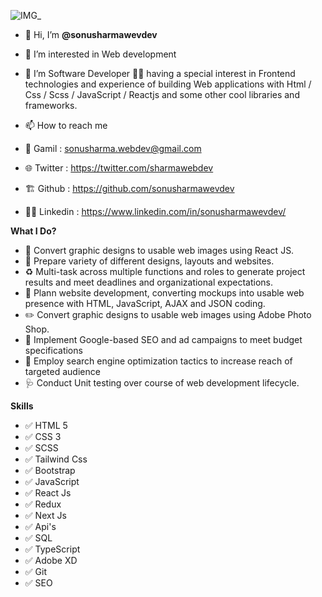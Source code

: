 ![IMG_](https://user-images.githubusercontent.com/113982847/192299263-23d43f40-6e19-4aac-a50c-722d792701db.jpg)



- 👋 Hi, I’m **@sonusharmawevdev**
- 👀 I’m interested in Web development
- 🌱 I’m Software Developer :technologist:  having a special interest in Frontend technologies and experience of building Web applications with Html / Css / Scss / JavaScript / Reactjs  and some other cool libraries and frameworks.

- 📫 How to reach me 

- :memo: Gamil : sonusharma.webdev@gmail.com
- :globe_with_meridians: Twitter : https://twitter.com/sharmawebdev
- :building_construction: Github : https://github.com/sonusharmawevdev
- :technologist: Linkedin : https://www.linkedin.com/in/sonusharmawevdev/


**What I Do?**

- :closed_lock_with_key: Convert graphic designs to usable web images using React JS.
- :bookmark: Prepare variety of different designs, layouts and websites.
- :recycle: Multi-task across multiple functions and roles to generate project results and meet deadlines and organizational expectations.
- :bug: Plann website development, converting mockups into usable web presence with HTML, JavaScript, AJAX and JSON coding.
- :pencil2: Convert graphic designs to usable web images using Adobe Photo Shop.
- :bento: Implement Google-based SEO and ad campaigns to meet budget specifications
- :busts_in_silhouette: Employ search engine optimization tactics to increase reach of targeted audience
- :stethoscope: Conduct Unit testing over course of web development lifecycle.


**Skills**

- :white_check_mark: HTML 5
- :white_check_mark: CSS 3
- :white_check_mark: SCSS
- :white_check_mark: Tailwind Css
- :white_check_mark: Bootstrap 
- :white_check_mark: JavaScript
- :white_check_mark: React Js
- :white_check_mark: Redux
- :white_check_mark: Next Js
- :white_check_mark: Api's
- :white_check_mark: SQL
- :white_check_mark: TypeScript
- :white_check_mark: Adobe XD
- :white_check_mark: Git
- :white_check_mark: SEO




<!---
sonusharmawevdev/sonusharmawevdev is a ✨ special ✨ repository because its `README.md` (this file) appears on your GitHub profile.
You can click the Preview link to take a look at your changes.
--->
